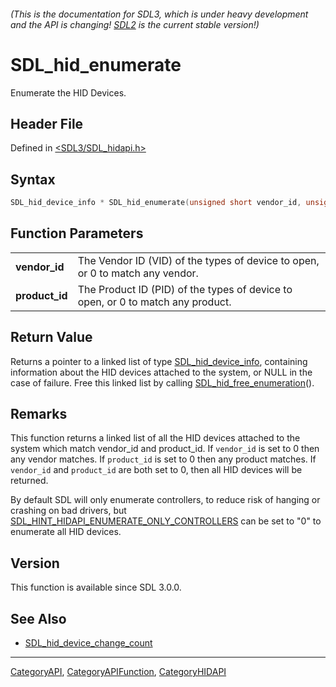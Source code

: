 ###### (This is the documentation for SDL3, which is under heavy development and the API is changing! [SDL2](https://wiki.libsdl.org/SDL2/) is the current stable version!)
# SDL_hid_enumerate

Enumerate the HID Devices.

## Header File

Defined in [<SDL3/SDL_hidapi.h>](https://github.com/libsdl-org/SDL/blob/main/include/SDL3/SDL_hidapi.h)

## Syntax

```c
SDL_hid_device_info * SDL_hid_enumerate(unsigned short vendor_id, unsigned short product_id);

```

## Function Parameters

|                    |                                                                                 |
| ------------------ | ------------------------------------------------------------------------------- |
| **vendor_id**      | The Vendor ID (VID) of the types of device to open, or 0 to match any vendor.   |
| **product_id**     | The Product ID (PID) of the types of device to open, or 0 to match any product. |

## Return Value

Returns a pointer to a linked list of type
[SDL_hid_device_info](SDL_hid_device_info), containing information about
the HID devices attached to the system, or NULL in the case of failure.
Free this linked list by calling
[SDL_hid_free_enumeration](SDL_hid_free_enumeration)().

## Remarks

This function returns a linked list of all the HID devices attached to the
system which match vendor_id and product_id. If `vendor_id` is set to 0
then any vendor matches. If `product_id` is set to 0 then any product
matches. If `vendor_id` and `product_id` are both set to 0, then all HID
devices will be returned.

By default SDL will only enumerate controllers, to reduce risk of hanging
or crashing on bad drivers, but
[SDL_HINT_HIDAPI_ENUMERATE_ONLY_CONTROLLERS](SDL_HINT_HIDAPI_ENUMERATE_ONLY_CONTROLLERS)
can be set to "0" to enumerate all HID devices.

## Version

This function is available since SDL 3.0.0.

## See Also

- [SDL_hid_device_change_count](SDL_hid_device_change_count)

----
[CategoryAPI](CategoryAPI), [CategoryAPIFunction](CategoryAPIFunction), [CategoryHIDAPI](CategoryHIDAPI)

